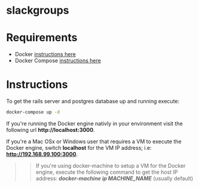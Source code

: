 # slackgroups

# Requirements
  - Docker [instructions here](https://docs.docker.com/engine/installation/)
  - Docker Compose [instructions here](https://docs.docker.com/compose/install/)

# Instructions
To get the rails server and postgres database up and running execute:

```bash
docker-compose up -d
```

If you're running the Docker engine nativly in your environment visit the following url **http://localhost:3000**. 

If you're a Mac OSx or Windows user that requires a VM to execute the Docker engine, switch **localhost** for the VM IP address; i.e: **http://192.168.99.100:3000**.

>> If you're using docker-machine to setup a VM for the Docker engine, execute the following command to get the host IP address: ***docker-machine ip MACHINE_NAME*** (usually default)
